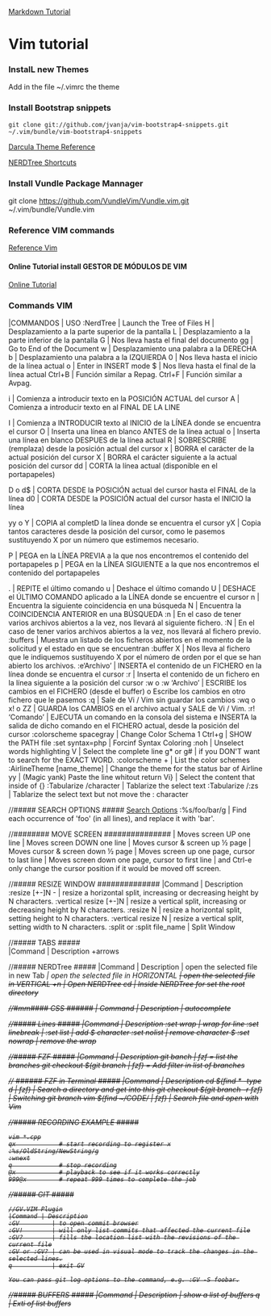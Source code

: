 [Markdown Tutorial](https://github.com/adam-p/markdown-here/wiki/Markdown-Cheatsheet#links)
# Vim tutorial
### InstalL new Themes
Add in the file ~/.vimrc the theme
### Install Bootstrap snippets
```console
git clone git://github.com/jvanja/vim-bootstrap4-snippets.git ~/.vim/bundle/vim-bootstrap4-snippets

```

[Darcula Theme Reference](https://github.com/doums/darcula)

[NERDTree Shortcuts](https://www.cheatography.com/stepk/cheat-sheets/vim-nerdtree/)

### Install Vundle Package Mannager
git clone https://github.com/VundleVim/Vundle.vim.git ~/.vim/bundle/Vundle.vim

### Reference VIM commands
[Reference Vim ](https://www.cs.oberlin.edu/~kuperman/help/vim/home.html)

#### Online Tutorial install GESTOR DE MÓDULOS DE VIM
[Online Tutorial](https://voragine.net/linux/instalar-vundle-gestor-modulos-vim)

### Commands VIM
|COMMANDOS                     | USO
:NerdTree                      | Launch the Tree of Files
H                              | Desplazamiento a la parte superior de la pantalla
L                              | Desplazamiento a la parte inferior de la pantalla
G                              | Nos lleva hasta el final del documento
gg                             | Go to End of the Document
w                              | Desplazamiento una palabra a la DERECHA
b                              | Desplazamiento una palabra a la IZQUIERDA
0                              | Nos lleva hasta el inicio de la línea actual
o                              | Enter in INSERT mode
$                              | Nos lleva hasta el final de la línea actual
Ctrl+B                         | Función similar a Repag.
Ctrl+F                         | Función similar a Avpag.

i                              | Comienza a introducir texto en la POSICIÓN ACTUAL del cursor
A                              | Comienza a introducir texto en al FINAL DE LA LINE

I                              | Comienza a INTRODUCIR texto al INICIO de la LÍNEA donde se encuentra el cursor
O                              | Inserta una línea en blanco ANTES de la línea actual
o                              | Inserta una línea en blanco DESPUES de la línea actual
R                              | SOBRESCRIBE (remplaza) desde la posición actual del cursor
x                              | BORRA el carácter de la actual posición del cursor
X                              | BORRA el carácter siguiente a la actual posición del cursor
dd                             | CORTA la línea actual (disponible en el portapapeles)

D o d$                         | CORTA DESDE la POSICIÓN actual del cursor hasta el FINAL de la línea
d0                             | CORTA DESDE la POSICIÓN actual del cursor hasta el INICIO la línea

yy o Y                         | COPIA al completD la línea donde se encuentra el cursor
yX                             | Copia tantos caracteres desde la posición del cursor, como le pasemos sustituyendo X por un número que estimemos necesario.

P                              | PEGA en la LÍNEA PREVIA a la que nos encontremos el contenido del portapapeles
p                              | PEGA en la LÍNEA SIGUIENTE a la que nos encontremos el contenido del portapapeles

.                              | REPITE el último comando
u                              | Deshace el último comando
U                              | DESHACE el ÚLTIMO COMANDO aplicado a la LÍNEA donde se encuentre el cursor
n                              | Encuentra la siguiente coincidencia en una búsqueda
N                              | Encuentra la COINCIDENCIA ANTERIOR en una BÚSQUEDA
:n                             | En el caso de tener varios archivos abiertos a la vez, nos llevará al siguiente fichero.
:N                             | En el caso de tener varios archivos abiertos a la vez, nos llevará al fichero previo.
:buffers                       | Muestra un listado de los ficheros abiertos en el momento de la solicitud y el estado en que se encuentran
:buffer X                      | Nos lleva al fichero que le indiquemos sustituyendo X por el número de orden por el que se han abierto los archivos.
:e‘Archivo’                    | INSERTA el contenido de un FICHERO en la línea donde se encuentra el cursor
:r                             | Inserta el contenido de un fichero en la línea siguiente a la posición del cursor
:w o :w ‘Archivo’              | ESCRIBE los cambios en el FICHERO (desde el buffer) o Escribe los cambios en otro fichero que le pasemos
:q                             | Sale de Vi / Vim sin guardar los cambios
:wq o x! o ZZ                  | GUARDA los CAMBIOS en el archivo actual y SALE de Vi / Vim.
:r! ‘Comando’                  | EJECUTA un comando en la consola del sistema e INSERTA la salida de dicho comando en el FICHERO actual, desde la posición del cursor
:colorscheme spacegray         | Change Color Schema
1 Ctrl+g                       | SHOW the PATH file
:set syntax=php                | Forcinf Syntax Coloring
:noh                           | Unselect words highlighting
V                              | Select the complete line
g* or g#                       | if you DON'T want to search for the EXACT WORD.
:colorscheme <C>+<d>           | List the color schemes
:AirlineTheme [name_theme]     | Change the theme for the status bar of Airline
yy                             | (Magic yank) Paste the line whitout return
Vi}                            | Select the content that inside of {}
<VISUAL>:Tabularize /character | Tablarize the select text
<VISUAL>:Tabularize /:zs       | Tablarize the select text but not move the : character


//##### SEARCH OPTIONS #####
[Search Options](https://vim.fandom.com/wiki/Search_and_replace)
:%s/foo/bar/g  | Find each occurrence of 'foo' (in all lines), and replace it with 'bar'.

//######## MOVE SCREEN ###############
<Ctrl-y> | Moves screen UP one line
<Ctrl-e> | Moves screen DOWN one line
<Ctrl-u> | Moves cursor & screen up ½ page
<Ctrl-d> | Moves cursor & screen down ½ page
<Ctrl-b> | Moves screen up one page, cursor to last line
<Ctrl-f> | Moves screen down one page, cursor to first line
<Ctrl-y> | and Ctrl-e only change the cursor position if it would be moved off screen.

//##### RESIZE WINDOW ##############
|Command | Description
:resize [+-]N -            | resize a horizontal split, increasing or decreasing height by N characters.
:vertical resize [+-]N     | resize a vertical split, increasing or decreasing height by N characters.
:resize N                  | resize a horizontal split, setting height to N characters.
:vertical resize N         | resize a vertical split, setting width to N characters.
:split or :split file_name | Split Window

//##### TABS #####      
|Command | Description
<C-t>+arrows

//##### NERDTree #####
|Command | Description
<t>        | open the selected file in new Tab
<i>        | open the selected file in HORIZONTAL
<s>        | open the selected file in VERTICAL
<leader>+n | Open NERDTree
cd         | Inside NERDTree for set the root directory

//#mm#### CSS ######
| Command      | Description
<C-x><C-o> | autocomplete

 //##### Lines #####
|Command | Description
:set wrap      | wrap for line
:set linebreak |
:set list      | add $ character
:set nolist    | remove character $
:set nowrap    | remove the wrap

//##### FZF #####
|Command | Description
git banch                 | fzf = list the branches
git checkout $(git branch | fzf) = Add filter in list of branches

// ###### FZF in Terminal #####
|Command | Description
cd $(find * -type d | fzf)        |   Search a directory and get into this
git checkout $(git branch -r fzf) |   Switching git branch
vim $(find ~/CODE/ | fzf)         |   Search file and open with Vim

//##### RECORDING EXAMPLE #####
```
vim *.cpp
qx            # start recording to register x
:%s/OldString/NewString/g
:wnext
q             # stop recording
@x            # playback to see if it works correctly
999@x         # repeat 999 times to complete the job
```

//##### GIT #####
```
//GV.VIM Plugin
|Command | Description
:GV         | to open commit browser
:GV!        | will only list commits that affected the current file
:GV?        | fills the location list with the revisions of the current file
:GV or :GV? | can be used in visual mode to track the changes in the selected lines.
q           | exit GV

You can pass git log options to the command, e.g. :GV -S foobar.
```

//##### BUFFERS #####
|Command | Description
<C-b> | show a list of buffers
q     | Exti of list buffers

